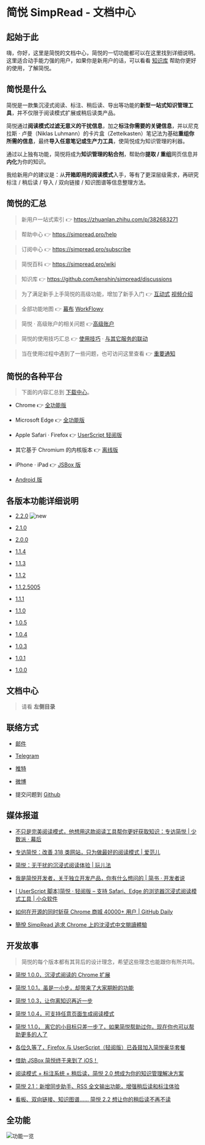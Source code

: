 简悦 SimpRead - 文档中心
=======

起始于此
---

嗨，你好，这里是简悦的文档中心，简悦的一切功能都可以在这里找到详细说明。这里适合动手能力强的用户，如果你是新用户的话，可以看看 [知识库](https://simpread.pro/wiki) 帮助你更好的使用，了解简悦。

简悦是什么
---

简悦是一款集沉浸式阅读、标注、稍后读、导出等功能的**新型一站式知识管理工具**，并不仅限于阅读模式扩展或稍后读类产品。

简悦通过**阅读模式过滤无意义的干扰信息**，加之**标注你需要的关键信息**，并以尼克拉斯 · 卢曼（Niklas Luhmann）的卡片盒（Zettelkasten）笔记法为基础**重组你所需的信息**，最终**导入任意笔记或生产力工具**，使简悦成为知识管理的利器。

通过以上独有功能，简悦将成为**知识管理的粘合剂**，帮助你**提取 / 重组**网页信息并**内化**为你的知识。

我给新用户的建议是：从**开箱即用的阅读模式**入手，等有了更深层级需求，再研究标注 / 稍后读 / 导入 / 双向链接 / 知识图谱等信息整理方法。

简悦的汇总
---

> 新用户一站式索引 👉 https://zhuanlan.zhihu.com/p/382683271

> 帮助中心 👉 https://simpread.pro/help

> 订阅中心 👉 https://simpread.pro/subscribe

> 简悦百科 👉 https://simpread.pro/wiki

> 知识库 👉 https://github.com/kenshin/simpread/discussions

> 为了满足新手上手简悦的高级功能，增加了新手入门 👉 [互动式](http://ksria.com/simpread/guide/) [视频介绍](https://www.bilibili.com/video/BV1JA411L7Ev)

> 全部功能地图 👉 [幕布](https://mubu.com/doc/iv7u8E_7gp#m)  [WorkFlowy](https://workflowy.com/s/22/iDn82ReW7Neki2oW)

> 简悦 · 高级账户的相关问题 👉[高级账户]([https://github.com/Kenshin/simpread/discussions/categories/高级账户)

> 简悦的使用技巧汇总 👉 [使用技巧](https://github.com/Kenshin/simpread/discussions/categories/使用技巧) · [与其它服务的联动](https://github.com/Kenshin/simpread/discussions/categories/服务)

> 当在使用过程中遇到了一些问题，也可访问这里查看 👉 [重要通知](https://github.com/Kenshin/simpread/discussions/categories/重要通知)

简悦的各种平台
---

> 下面的内容汇总到 [下载中心](Download)。

- Chrome  👉 [全功能版](https://chrome.google.com/webstore/detail/simpread-reader-view/ijllcpnolfcooahcekpamkbidhejabll)

- Microsoft Edge 👉 [全功能版](https://microsoftedge.microsoft.com/addons/detail/clgdhlhfiocphghdkdbgdlmfaafccfmc)

- Apple Safari · Firefox 👉  [UserScript 轻阅版](http://ksria.com/simpread/#lite)

- 其它基于 Chromium 的内核版本 👉 [离线版](http://ksria.com/simpread/#downloads)

- iPhone   ·  iPad  👉 [JSBox 版](JSBox)

- [Android 版](Android)

各版本功能详细说明
---

- [2.2.0](http://ksria.com/simpread/welcome/version_2.2.0.html) ![new](https://s1.ax1x.com/2020/08/20/d8MxL8.png)

- [2.1.0](http://ksria.com/simpread/welcome/version_2.1.0.html)

- [2.0.0](http://ksria.com/simpread/welcome/version_2.0.0.html)

- [1.1.4](http://ksria.com/simpread/welcome/version_1.1.4.html)

- [1.1.3](http://ksria.com/simpread/welcome/version_1.1.3.html)

- [1.1.2](http://ksria.com/simpread/welcome/version_1.1.2.html)

- [1.1.2.5005](http://ksria.com/simpread/welcome/version_1.1.2.5005.html)

- [1.1.1](http://ksria.com/simpread/welcome/version_1.1.1html)

- [1.1.0](http://ksria.com/simpread/welcome/version_1.1.0.html)

- [1.0.5](http://ksria.com/simpread/welcome/version_1.0.5.html)

- [1.0.4](http://ksria.com/simpread/welcome/version_1.0.4.html)

- [1.0.3](http://ksria.com/simpread/changelog.html#1.0.3)

- [1.0.1](http://ksria.com/simpread/changelog.html#1.0.1)

- [1.0.0](http://ksria.com/simpread/changelog.html#1.0.0)


文档中心
---

> 请看 **左侧目录**

联络方式
---

- [邮件](kenshin@ksria.com)

- [Telegram](https://t.me/simpread)

- [推特](https://twitter.com/wanglei001)

- [微博](http://weibo.com/23784148)

- 提交问题到 [Github](https://github.com/Kenshin/simpread/issues/new)

媒体报道
---

- [不只是完美阅读模式，他想用这款阅读工具帮你更好获取知识：专访简悦 | 少数派 · 幕后](https://sspai.com/post/52492)

- [专访简悦：改善 318 类网站，只为做最好的阅读模式 | 爱范儿](https://www.ifanr.com/app/1240289)

- [简悦：无干扰的沉浸式阅读体验 | 玩儿法](https://www.waerfa.com/simpread-review)

- [我是简悦开发者，关于独立开发产品，你有什么想问的 | 简书 · 开发者说](https://www.jianshu.com/p/d09d266de39e)

- [[ UserScript 脚本]简悦 · 轻阅版 – 支持 Safari、Edge 的浏览器沉浸式阅读模式工具 | 小众软件](https://www.appinn.com/simpread-lite/)

- [如何在开源的同时斩获 Chrome 商城 40000+ 用户 | GitHub Daily](https://zhuanlan.zhihu.com/p/60222691)

- [簡悅 SimpRead 追求 Chrome 上的沈浸式中文閱讀體驗](https://www.playpcesor.com/2017/06/simpread-chrome.html)


开发故事
---

> 简悦的每个版本都有其背后的设计理念，希望这些理念也能跟你有所共鸣。

- [简悦 1.0.0，沉浸式阅读的 Chrome 扩展](https://sspai.com/post/39491)

- [简悦 1.0.1，虽是一小步，却带来了大家期盼的功能](https://sspai.com/post/39831)

- [简悦 1.0.3，让你离知识再近一步](https://sspai.com/post/40754)

- [简悦 1.0.4，可支持任意页面生成阅读模式](https://sspai.com/post/41454)

- [简悦 1.1.0， 离它的小目标只差一步了，如果简悦帮助过你，现在你也可以帮助更多的人了](http://kenshin.wang/blog/#/posts/8)

- [各位久等了，Firefox 与 UserScript（轻阅版）已叒叕加入简悦豪华套餐](http://kenshin.wang/blog/#/posts/10)

- [借助 JSBox 简悦终于来到了 iOS！](http://kenshin.wang/blog/#/posts/11)

- [阅读模式 + 标注系统 + 稍后读，简悦 2.0 想成为你的知识管理解决方案](https://sspai.com/post/61996)

- [简悦 2.1：新增同步助手、RSS 全文输出功能，增强稍后读和标注体验](https://sspai.com/post/63717)

- [看板、双向链接、知识图谱…… 简悦 2.2 想让你的稍后读不再不读](https://sspai.com/post/67074)


全功能
---

![功能一览](http://sr.ksria.cn/feature%202.1.0.png)

